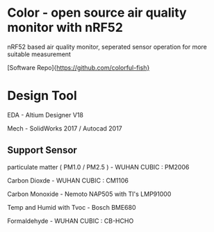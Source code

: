  Color - open source air quality monitor with nRF52
===================================

nRF52 based air quality monitor, seperated sensor operation for more suitable measurement

[Software Repo]{https://github.com/colorful-fish}


# Design Tool

EDA - Altium Designer V18

Mech - SolidWorks 2017 / Autocad 2017


## Support Sensor

particulate matter ( PM1.0 / PM2.5 ) - WUHAN CUBIC : PM2006

Carbon Dioxde - WUHAN CUBIC : CM1106

Carbon Monoxide - Nemoto NAP505 with TI's LMP91000

Temp and Humid with Tvoc - Bosch BME680

Formaldehyde - WUHAN CUBIC : CB-HCHO
